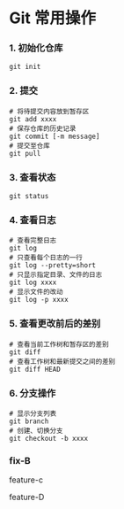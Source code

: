 # Git 常用操作

### 1. 初始化仓库

```
git init
```

### 2. 提交

```
# 将待提交内容放到暂存区
git add xxxx
# 保存仓库的历史记录
git commit [-m message]
# 提交至仓库
git pull
```

### 3. 查看状态

```
git status
```

### 4. 查看日志

```
# 查看完整日志
git log
# 只查看每个日志的一行
git log --pretty=short
# 只显示指定目录、文件的日志
git log xxxx
# 显示文件的改动
git log -p xxxx
```

### 5. 查看更改前后的差别

```
# 查看当前工作树和暂存区的差别
git diff
# 查看工作树和最新提交之间的差别
git diff HEAD
```

### 6. 分支操作

```
# 显示分支列表
git branch
# 创建、切换分支
git checkout -b xxxx
```

### fix-B

feature-c

feature-D

